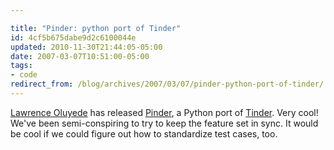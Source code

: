 ```yaml
---

title: "Pinder: python port of Tinder"
id: 4cf5b675dabe9d2c6100044e
updated: 2010-11-30T21:44:05-05:00
date: 2007-03-07T10:51:00-05:00
tags:
- code
redirect_from: /blog/archives/2007/03/07/pinder-python-port-of-tinder/
---
```


[Lawrence Oluyede](http://www.oluyede.org/) has released [Pinder](http://dev.oluyede.org/pinder/doc.html), a Python port of [Tinder](http://opensoul.org/2006/12/8/tinder-campfire-api). Very cool! We've been semi-conspiring to try to keep the feature set in sync. It would be cool if we could figure out how to standardize test cases, too.
